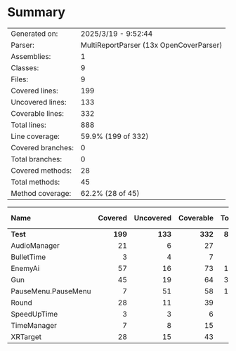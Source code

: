 ﻿# Summary
|||
|:---|:---|
| Generated on: | 2025/3/19 - 9:52:44 |
| Parser: | MultiReportParser (13x OpenCoverParser) |
| Assemblies: | 1 |
| Classes: | 9 |
| Files: | 9 |
| Covered lines: | 199 |
| Uncovered lines: | 133 |
| Coverable lines: | 332 |
| Total lines: | 888 |
| Line coverage: | 59.9% (199 of 332) |
| Covered branches: | 0 |
| Total branches: | 0 |
| Covered methods: | 28 |
| Total methods: | 45 |
| Method coverage: | 62.2% (28 of 45) |

|**Name**|**Covered**|**Uncovered**|**Coverable**|**Total**|**Line coverage**|**Covered**|**Total**|**Branch coverage**|**Covered**|**Total**|**Method coverage**|
|:---|---:|---:|---:|---:|---:|---:|---:|---:|---:|---:|---:|
|**Test**|**199**|**133**|**332**|**888**|**59.9%**|**0**|**0**|****|**28**|**45**|**62.2%**|
|AudioManager|21|6|27|51|77.7%|0|0||2|2|100%|
|BulletTime|3|4|7|24|42.8%|0|0||1|2|50%|
|EnemyAi|57|16|73|154|78%|0|0||8|11|72.7%|
|Gun|45|19|64|313|70.3%|0|0||7|10|70%|
|PauseMenu.PauseMenu|7|51|58|113|12%|0|0||2|9|22.2%|
|Round|28|11|39|83|71.7%|0|0||2|2|100%|
|SpeedUpTime|3|3|6|22|50%|0|0||1|2|50%|
|TimeManager|7|8|15|29|46.6%|0|0||2|4|50%|
|XRTarget|28|15|43|99|65.1%|0|0||3|3|100%|
